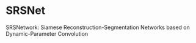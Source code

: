 # SRSNet
SRSNetwork: Siamese Reconstruction-Segmentation Networks based on Dynamic-Parameter Convolution
